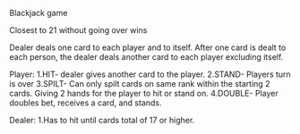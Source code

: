 Blackjack game

Closest to 21 without going over wins

Dealer deals one card to each player and to itself. After one card is dealt to each person, the dealer deals another card to each player excluding itself.

Player:
	1.HIT- dealer gives another card to the player.
	2.STAND- Players turn is over
	3.SPILT- Can only spilt cards on same rank within the starting 2 cards. Giving 2 hands for the player to hit or stand on.
	4.DOUBLE- Player doubles bet, receives a card, and stands.

Dealer:
	1.Has to hit until cards total of 17 or higher.
